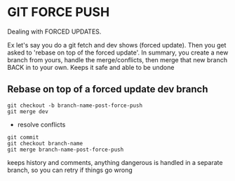 # GIT FORCE PUSH
Dealing with FORCED UPDATES.

Ex let's say you do a git fetch and dev shows (forced update). Then you get
asked to 'rebase on top of the forced update'. In summary, you create a new
branch from yours, handle the merge/conflicts, then merge that new branch
BACK in to your own. Keeps it safe and able to be undone

## Rebase on top of a forced update dev branch
```
git checkout -b branch-name-post-force-push
git merge dev
```
- resolve conflicts
```
git commit
git checkout branch-name
git merge branch-name-post-force-push
```

keeps history and comments, anything dangerous is handled in a separate branch,
so you can retry if things go wrong
